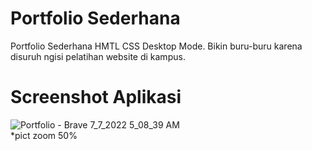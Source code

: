 # Portfolio Sederhana
Portfolio Sederhana HMTL CSS Desktop Mode. Bikin buru-buru karena disuruh ngisi pelatihan website di kampus.
# Screenshot Aplikasi
![Portfolio - Brave 7_7_2022 5_08_39 AM](https://user-images.githubusercontent.com/103014406/177651900-cab65321-d018-4457-99c0-c01fcc55f627.png)
<br>
*pict zoom 50%
